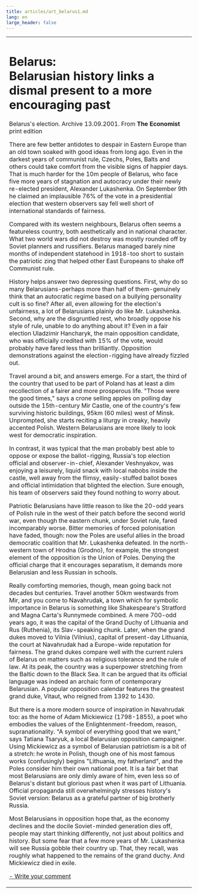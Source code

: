```yaml
---
title: articles/art_belarus1.md 
lang: en
large_header: false
---
```



<table>
<tbody>
<tr class="odd">

<td>
<h1 id="belarus-belarusian-history-links-a-dismal-present-to-a-more-encouraging-past">Belarus:<br />
Belarusian history links a dismal present to a more encouraging past</h1>
<p>Belarus's election. Archive 13.09.2001. From <strong>The Economist</strong> print edition</p>
<p>There are few better antidotes to despair in Eastern Europe than an old town soaked with good ideas from long ago. Even in the darkest years of communist rule, Czechs, Poles, Balts and others could take comfort from the visible signs of happier days. That is much harder for the 10m people of Belarus, who face five more years of stagnation and autocracy under their newly re-elected president, Alexander Lukashenka. On September 9th he claimed an implausible 76% of the vote in a presidential election that western observers say fell well short of international standards of fairness.</p>
<p>Compared with its western neighbours, Belarus often seems a featureless country, both aesthetically and in national character. What two world wars did not destroy was mostly rounded off by Soviet planners and russifiers. Belarus managed barely nine months of independent statehood in 1918-too short to sustain the patriotic zing that helped other East Europeans to shake off Communist rule.</p>
<p>History helps answer two depressing questions. First, why do so many Belarusians-perhaps more than half of them-genuinely think that an autocratic regime based on a bullying personality cult is so fine? After all, even allowing for the election's unfairness, a lot of Belarusians plainly do like Mr. Lukashenka. Second, why are the disgruntled rest, who broadly oppose his style of rule, unable to do anything about it? Even in a fair election Uladzimir Hancharyk, the main opposition candidate, who was officially credited with 15% of the vote, would probably have fared less than brilliantly. Opposition demonstrations against the election-rigging have already fizzled out.</p>
<p>Travel around a bit, and answers emerge. For a start, the third of the country that used to be part of Poland has at least a dim recollection of a fairer and more prosperous life. "Those were the good times," says a crone selling apples on polling day outside the 15th-century Mir Castle, one of the country's few surviving historic buildings, 95km (60 miles) west of Minsk. Unprompted, she starts reciting a liturgy in creaky, heavily accented Polish. Western Belarusians are more likely to look west for democratic inspiration.</p>
<p>In contrast, it was typical that the man probably best able to oppose or expose the ballot-rigging, Russia's top election official and observer-in-chief, Alexander Veshnyakov, was enjoying a leisurely, liquid snack with local nabobs inside the castle, well away from the flimsy, easily-stuffed ballot boxes and official intimidation that blighted the election. Sure enough, his team of observers said they found nothing to worry about.</p>
<p>Patriotic Belarusians have little reason to like the 20-odd years of Polish rule in the west of their patch before the second world war, even though the eastern chunk, under Soviet rule, fared incomparably worse. Bitter memories of forced polonisation have faded, though: now the Poles are useful allies in the broad democratic coalition that Mr. Lukashenka defeated. In the north-western town of Hrodna (Grodno), for example, the strongest element of the opposition is the Union of Poles. Denying the official charge that it encourages separatism, it demands more Belarusian and less Russian in schools.</p>
<p>Really comforting memories, though, mean going back not decades but centuries. Travel another 50km westwards from Mir, and you come to Navahrudak, a town which for symbolic importance in Belarus is something like Shakespeare's Stratford and Magna Carta's Runnymede combined. A mere 700-odd years ago, it was the capital of the Grand Duchy of Lithuania and Rus (Ruthenia), its Slav-speaking chunk. Later, when the grand dukes moved to Vilnia (Vilnius), capital of present-day Lithuania, the court at Navahrudak had a Europe-wide reputation for fairness. The grand dukes compare well with the current rulers of Belarus on matters such as religious tolerance and the rule of law. At its peak, the country was a superpower stretching from the Baltic down to the Black Sea. It can be argued that its official language was indeed an archaic form of contemporary Belarusian. A popular opposition calendar features the greatest grand duke, Vitaut, who reigned from 1392 to 1430.</p>
<p>But there is a more modern source of inspiration in Navahrudak too: as the home of Adam Mickiewicz (1798-1855), a poet who embodies the values of the Enlightenment-freedom, reason, supranationality. "A symbol of everything good that we want," says Tatiana Tsaryuk, a local Belarusian opposition campaigner. Using Mickiewicz as a symbol of Belarusian patriotism is a bit of a stretch: he wrote in Polish, though one of his most famous works (confusingly) begins "Lithuania, my fatherland", and the Poles consider him their own national poet. It is a fair bet that most Belarusians are only dimly aware of him, even less so of Belarus's distant but glorious past when it was part of Lithuania. Official propaganda still overwhelmingly stresses history's Soviet version: Belarus as a grateful partner of big brotherly Russia.</p>
<p>Most Belarusians in opposition hope that, as the economy declines and the docile Soviet-minded generation dies off, people may start thinking differently, not just about politics and history. But some fear that a few more years of Mr. Lukashenka will see Russia gobble their country up. That, they recall, was roughly what happened to the remains of the grand duchy. And Mickiewicz died in exile.</p>
<p><span class="small"><a href="gb_add.html?ref=http%3A%2F%2Fwww%2Epravapis%2Eorg%2Fart%5Fbelarus1%2Easp">- Write your comment</a></span></p></td>
</tr>
</tbody>
</table>
